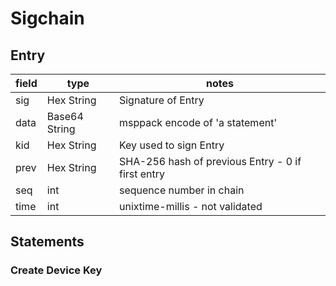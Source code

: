 # Sigchain

## Entry

| field | type          | notes                                             |
| ---   | ---           | ---                                               |
| sig   | Hex String    | Signature of Entry                                |
| data  | Base64 String | msppack encode of 'a statement'                   |
| kid   | Hex String    | Key used to sign Entry                            |
| prev  | Hex String    | SHA-256 hash of previous Entry - 0 if first entry |
| seq   | int           | sequence number in chain                          |
| time  | int           | unixtime-millis - not validated                   |

## Statements

### Create Device Key




